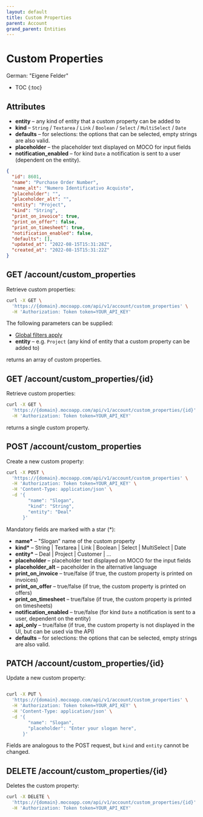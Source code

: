 ```yaml
---
layout: default
title: Custom Properties
parent: Account
grand_parent: Entities
---
```


# Custom Properties

German: "Eigene Felder"

- TOC
{:toc}

## Attributes

- **entity** – any kind of entity that a custom property can be added to
- **kind** – `String` / `Textarea` / `Link` / `Boolean` / `Select` / `MultiSelect` / `Date`
- **defaults** – for selections: the options that can be selected, empty strings are also valid.
- **placeholder** – the placeholder text displayed on MOCO for input fields
- **notification_enabled** – for kind `Date` a notification is sent to a user (dependent on the entity).

```json
{
  "id": 8601,
  "name": "Purchase Order Number",
  "name_alt": "Numero Identificativo Acquisto",
  "placeholder": "",
  "placeholder_alt": "",
  "entity": "Project",
  "kind": "String",
  "print_on_invoice": true,
  "print_on_offer": false,
  "print_on_timesheet": true,
  "notification_enabled": false,
  "defaults": [],
  "updated_at": "2022-08-15T15:31:28Z",
  "created_at": "2022-08-15T15:31:22Z"
}
```

## GET /account/custom_properties

Retrieve custom properties:

```bash
curl -X GET \
  'https://{domain}.mocoapp.com/api/v1/account/custom_properties' \
  -H 'Authorization: Token token=YOUR_API_KEY'
```

The following parameters can be supplied:

- [Global filters apply](../../entities#global-filters)
- **entity** – e.g. `Project` (any kind of entity that a custom property can be added to)

returns an array of custom properties.

## GET /account/custom_properties/{id}

Retrieve custom properties:

```bash
curl -X GET \
  'https://{domain}.mocoapp.com/api/v1/account/custom_properties/{id}' \
  -H 'Authorization: Token token=YOUR_API_KEY'
```

returns a single custom property.

## POST /account/custom_properties

Create a new custom property:

```bash
curl -X POST \
  'https://{domain}.mocoapp.com/api/v1/account/custom_properties' \
  -H 'Authorization: Token token=YOUR_API_KEY' \
  -H 'Content-Type: application/json' \
  -d '{
        "name": "Slogan",
        "kind": "String",
        "entity": "Deal"
      }'
```

Mandatory fields are marked with a star (\*):

- **name\*** – "Slogan" name of the custom property
- **kind\*** – String | Textarea | Link | Boolean | Select | MultiSelect | Date
- **entity\*** – Deal | Project | Customer | ...
- **placeholder** – placeholder text displayed on MOCO for the input fields
- **placeholder_alt** – paceholder in the alternative language
- **print_on_invoice** – true/false (if true, the custom property is printed on invoices)
- **print_on_offer** – true/false (if true, the custom property is printed on offers)
- **print_on_timesheet** – true/false (if true, the custom property is printed on timesheets)
- **notification_enabled** – true/false (for kind `Date` a notification is sent to a user, dependent on the entity)
- **api_only** – true/false (if true, the custom property is not displayed in the UI, but can be used via the API)
- **defaults** – for selections: the options that can be selected, empty strings are also valid.

## PATCH /account/custom_properties/{id}

Update a new custom property:

```bash

curl -X PUT \
  'https://{domain}.mocoapp.com/api/v1/account/custom_properties' \
  -H 'Authorization: Token token=YOUR_API_KEY' \
  -H 'Content-Type: application/json' \
  -d '{
        "name": "Slogan",
        "placeholder": "Enter your slogan here",
      }'
```

Fields are analogous to the POST request, but `kind` and `entity` cannot be changed.

## DELETE /account/custom_properties/{id}

Deletes the custom property:

```bash
curl -X DELETE \
  'https://{domain}.mocoapp.com/api/v1/account/custom_properties/{id}' \
  -H 'Authorization: Token token=YOUR_API_KEY'
